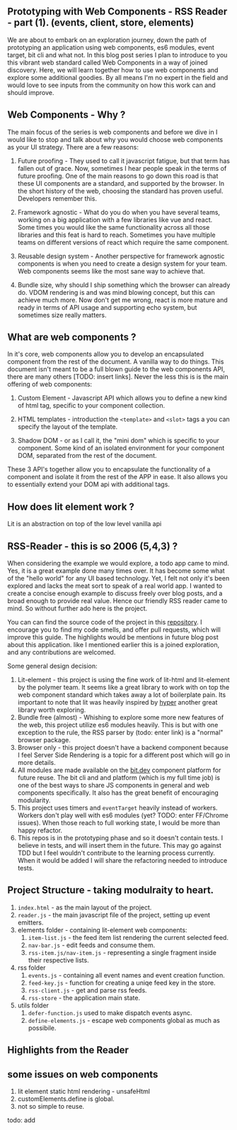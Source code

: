 Prototyping with Web Components - RSS Reader - part (1). (events, client, store, elements)
---------------------------------------------------------------------------------------
We are about to embark on an exploration journey, down the path of prototyping an application using web components, es6 modules, event target, bit cli and what not. In this blog post series I plan to introduce to you this vibrant web standard called Web Components in a way of joined discovery. Here, we will learn together how to use web components and explore some additional goodies. By all means I'm no expert in the field and would love to see inputs from the community on how this work can and should improve.

Web Components - Why ?
-----------------------------
 The main focus of the series is web components and before we dive in I would like to stop and talk about why you would choose web components as your UI strategy. There are a few reasons:

 1. Future proofing - They used to call it javascript fatigue, but that term has fallen out of grace. Now, sometimes I hear people speak in the terms of future proofing. One of the main reasons to go down this road is that these UI components are a standard, and supported by the browser. In the short history of the web, choosing the standard has proven useful. Developers remember this.

 2. Framework agnostic - What do you do when you have several teams, working on a big application with a few libraries like vue and react. Some times you would like the same functionality across all those libraries and this feat is hard to reach. Sometimes you have multiple teams on different versions of react which require the same component.

 3. Reusable design system - Another perspective for framework agnostic components is when you need to create a design system for your team. Web components seems like the most sane way to achieve that.

 4. Bundle size, why should I ship something which the browser can already do. VDOM rendering is and was mind blowing concept, but this can achieve much more. Now don't get me wrong, react is more mature and ready in terms of API usage and supporting echo system, but sometimes size really matters.

What are web components ?
---------------------------
In it's core, web components allow you to develop an encapsulated component from the rest of the document. A vanilla way to do things. This document isn't meant to be a full blown guide to the web components API, there are many others [TODO: insert links]. Never the less this is is the main offering of web components:

1. Custom Element - Javascript API which allows you to define a new kind of html tag, specific to your component collection.

2. HTML templates - introduction the `<template>` and `<slot>` tags a you can specify the layout of the template.

3. Shadow DOM - or as I call it, the "mini dom" which is specific to your component. Some kind of an isolated environment for your component DOM, separated from the rest of the document.

These 3 API's together allow you to encapsulate the functionality of a component and isolate it from the rest of the APP in ease.
It also allows you to essentially extend your DOM api with additional tags.

How does lit element work ?
-----------------------------
Lit is an abstraction on top of the low level vanilla api

RSS-Reader - this is so 2006 (5,4,3) ?
-----------------------------
When considering the example we would explore, a todo app came to mind. Yes, it is a great example done many times over. It has become some what of the "hello world" for any UI based technology. Yet, I felt not only it's been explored and lacks the meat sort to speak of a real world app. I wanted to create a concise enough example to discuss freely over blog posts, and a broad enough to provide real value. Hence our friendly RSS reader came to mind. So without further ado here is the project.

You can can find the source code of the project in this [repository](https://github.com/qballer/rss-reader). I encourage you to find my code smells, and offer pull requests, which will improve this guide. The highlights would be mentions in future blog post about this application. like I mentioned earlier this is a joined exploration, and any contributions are welcomed.

Some general design decision:
1. Lit-element - this project is using the fine work of lit-html and lit-element by the polymer team. It seems like a great library to work with on top the web component standard which takes away a lot of boilerplate pain. Its important to note that lit was heavily inspired by [hyper](https://html.spec.whatwg.org/multipage/custom-elements.html#custom-elements-api) another great library worth exploring.
2. Bundle free (almost) - Whishing to explore some more new features of the web, this project utilize es6 modules heavily. This is but with one exception to the rule, the RSS parser by (todo: enter link) is a "normal" browser package.
3. Browser only - this project doesn't have a backend component because I feel Server Side Rendering is a topic for a different post which will go in more details.
4. All modules are made available on the [bit.dev](https://bit.dev) component platform for future reuse. The bit cli and and platform (which is my full time job) is one of the best ways to share JS components in general and web components specifically. It also has the great benefit of encouraging modularity.
5. This project uses timers and `eventTarget` heavily instead of workers. Workers don't play well with es6 modules (yet? TODO: enter FF/Chrome issues). When those reach to full working state, I would be more than happy refactor.
6. This repos is in the prototyping phase and so it doesn't contain tests. I believe in tests, and will insert them in the future. This may go against TDD but I feel wouldn't contribute to the learning process currently. When it would be added I will share the refactoring needed to introduce tests.


Project Structure - taking modulraity to heart.
-----------------------------
1. `index.html` - as the main layout of the project.
2. `reader.js` - the main javascript file of the project, setting up event emitters.
3. elements folder - containing lit-element web components:
   1. `item-list.js` - the feed item list rendering the current selected feed.
   2. `nav-bar.js` - edit feeds and consume them.
   3. `rss-item.js/nav-item.js` - representing a single fragment inside their respective lists.
4. rss folder
   1. `events.js` - containing all event names and event creation function.
   2. `feed-key.js` - function for creating a uniqe feed key in the store.
   3. `rss-client.js` - get and parse rss feeds.
   4. `rss-store` - the application main state.
5. utils folder
   1. `defer-function.js` used to make dispatch events async.
   2. `define-elements.js` - escape web components global as much as possibile.



Highlights from the Reader
-------------------------

some issues on web components
-----------------------------
1. lit element static html rendering - unsafeHtml
2. customElements.define is global.
3. not so simple to reuse.


todo: add

